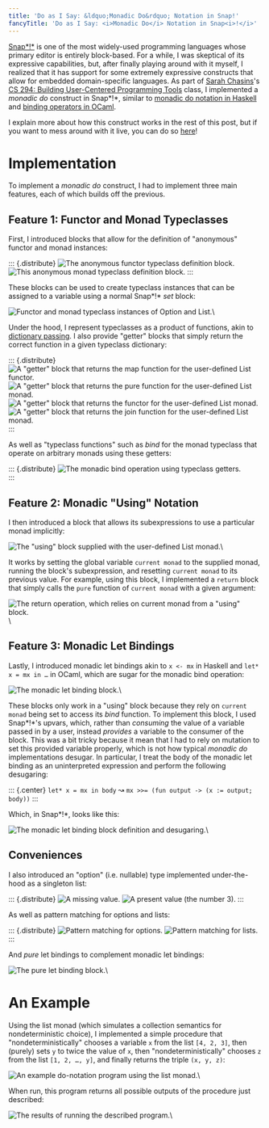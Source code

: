 ```yaml
---
title: 'Do as I Say: &ldquo;Monadic Do&rdquo; Notation in Snap!'
fancyTitle: 'Do as I Say: <i>Monadic Do</i> Notation in Snap<i>!</i>'
---
```


[Snap*!*](https://snap.berkeley.edu/) is one of the most widely-used programming
languages whose primary editor is entirely block-based.
For a while, I was skeptical of its expressive capabilities,
but, after finally playing around with it myself, I realized that it has support
for some extremely expressive constructs that allow for embedded domain-specific
languages.
As part of
[Sarah Chasins](https://schasins.com/)'s
[CS 294: Building User-Centered Programming Tools](http://schasins.com/cs294-usable-programming-2020/)
class, I implemented a *monadic do* construct in Snap*!*, similar to
[monadic do notation in Haskell](https://en.wikibooks.org/wiki/Haskell/do_notation)
and
[binding operators in OCaml](https://caml.inria.fr/pub/docs/manual-ocaml/bindingops.html).

I explain more about how this construct works in the rest of this post, but if
you want to mess around with it live, you can do so
[here](https://snap.berkeley.edu/snap/snap.html#present:Username=justinlubin&ProjectName=monadic-do&editMode&noRun)!

# Implementation

To implement a *monadic do* construct, I had to implement three main features,
each of which builds off the previous.

## Feature 1: Functor and Monad Typeclasses

First, I introduced blocks that allow for the definition of "anonymous"
functor and monad instances:

::: {.distribute}
![The anonymous functor typeclass definition block.](functor.png)
![This anonymous monad typeclass definition block.](monad.png)
:::

These blocks can be used to create typeclass instances that can be assigned to
a variable using a normal Snap*!* *set* block:

![Functor and monad typeclass instances of Option and List.](instances.png)\

Under the hood, I represent typeclasses as a product of functions, akin to
[dictionary passing](http://okmij.org/ftp/Computation/typeclass.html#dict).
I also provide "getter" blocks that simply return the correct function in a
given typeclass dictionary:

::: {.distribute}
![A "getter" block that returns the *map* function for the user-defined
List functor.](map.png)
![A "getter" block that returns the *pure* function for the user-defined
List monad.](pure.png)
![A "getter" block that returns the functor for the user-defined
List monad.](functor-of.png)
![A "getter" block that returns the *join* function for the user-defined
List monad.](join.png)
:::

As well as "typeclass functions" such as *bind* for the monad typeclass that
operate on arbitrary monads using these getters:

::: {.distribute}
![The *monadic bind* operation using typeclass getters.](bind.png)\
:::

## Feature 2: Monadic "Using" Notation

I then introduced a block that allows its subexpressions to use a particular
monad implicitly:

![The "using" block supplied with the user-defined List monad.](using-list.png)\

It works by setting the global variable `current monad` to the supplied monad,
running the block's subexpression, and resetting `current monad` to its previous
value.
For example, using this block, I implemented a `return` block that simply
calls the `pure` function of `current monad` with a given argument:

![The *return* operation, which relies on `current monad` from a "using"
block.](return-def.png)\

## Feature 3: Monadic Let Bindings

Lastly, I introduced monadic let bindings akin to `x <- mx` in Haskell
and `let* x = mx in …` in OCaml, which are sugar for the monadic bind operation:

![The monadic let binding block.](monadic-let.png)\

These blocks only work in a "using" block because they rely on `current monad`
being set to access its *bind* function.
To implement this block, I used Snap*!*'s upvars, which, rather than *consuming*
the value of a variable passed in by a user, instead *provides* a variable
to the consumer of the block.
This was a bit tricky because it mean that I had to rely on mutation to set this
provided variable properly, which is not how typical *monadic do*
implementations desugar.
In particular, I treat the body of the monadic let
binding as an uninterpreted expression and perform the following desugaring:

::: {.center}
`let* x = mx in body` ↝ `mx >>= (fun output -> (x := output; body))`
:::

Which, in Snap*!*, looks like this:

![The *monadic let binding* block definition and
desugaring.](monadic-let-def.png)\

## Conveniences

I also introduced an "option" (i.e. nullable) type implemented
under-the-hood as a singleton list:

::: {.distribute}
![A missing value.](none.png)
![A present value (the number 3).](some-3.png)
:::

As well as pattern matching for options and lists:

::: {.distribute}
![Pattern matching for options.](option-match.png)
![Pattern matching for lists.](list-match.png)
:::

And *pure* let bindings to complement monadic let bindings:

![The *pure let binding* block.](pure-let.png)\

# An Example

Using the list monad (which simulates a collection semantics for
nondeterministic choice), I implemented a simple procedure that
"nondeterministically" chooses a variable `x` from the list `[4, 2, 3]`, then
(purely) sets `y` to twice the value of `x`, then "nondeterministically" chooses
`z` from the list `[1, 2, …, y]`, and finally returns the triple `(x, y, z)`:

![An example do-notation program using the list monad.](list-monad-ex.png)\

When run, this program returns all possible outputs of the procedure just
described:

![The results of running the described program.](list-monad-ex-out.png)\
